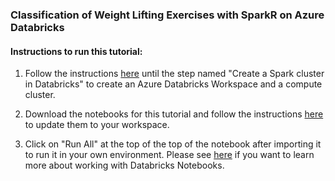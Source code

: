 ### Classification of Weight Lifting Exercises with SparkR on Azure Databricks

#### Instructions to run this tutorial:

1. Follow the instructions [here](https://docs.microsoft.com/en-us/azure/azure-databricks/quickstart-create-databricks-workspace-portal) until the step named "Create a Spark cluster in Databricks" to create an Azure Databricks Workspace and a compute cluster.

2. Download the notebooks for this tutorial and follow the instructions [here](https://docs.azuredatabricks.net/user-guide/notebooks/notebook-manage.html#import-a-notebook) to update them to your workspace.

3. Click on "Run All" at the top of the top of the notebook after importing it to run it in your own environment. Please see [here](https://docs.azuredatabricks.net/user-guide/notebooks/notebook-use.html) if you want to learn more about working with Databricks Notebooks.